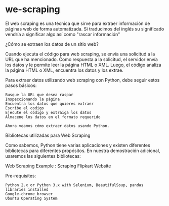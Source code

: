 # we-scraping
El web scraping es una técnica que sirve para extraer información de páginas web de forma automatizada. Si traducimos del inglés su significado vendría a significar algo así como "rascar información"

¿Cómo se extraen los datos de un sitio web?

Cuando ejecuta el código para web scraping, se envía una solicitud a la URL que ha mencionado. Como respuesta a la solicitud, el servidor envía los datos y le permite leer la página HTML o XML. Luego, el código analiza la página HTML o XML, encuentra los datos y los extrae.

Para extraer datos utilizando web scraping con Python, debe seguir estos pasos básicos:

    Busque la URL que desea raspar
    Inspeccionando la página
    Encuentra los datos que quieres extraer
    Escribe el codigo
    Ejecute el código y extraiga los datos
    Almacene los datos en el formato requerido
    
    Ahora veamos cómo extraer datos usando Python.
Bibliotecas utilizadas para Web Scraping

Como sabemos, Python tiene varias aplicaciones y existen diferentes bibliotecas para diferentes propósitos. En nuestra demostración adicional, usaremos las siguientes bibliotecas:


Web Scraping Example : Scraping Flipkart Website

Pre-requisites:

    Python 2.x or Python 3.x with Selenium, BeautifulSoup, pandas libraries installed
    Google-chrome browser
    Ubuntu Operating System
